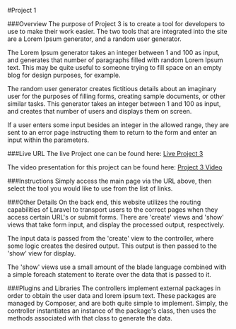 #Project 1

###Overview
The purpose of Project 3 is to create a tool for developers to use to make their work easier. The two tools that are integrated into the site are a Lorem Ipsum generator, and a random user generator.

The Lorem Ipsum generator takes an integer between 1 and 100 as input, and generates that number of paragraphs filled with random Lorem Ipsum text. This may be quite useful to someone trying to fill space on an empty blog for design purposes, for example.

The random user generator creates fictitious details about an imaginary user for the purposes of filling forms, creating sample documents, or other similar tasks. This generator takes an integer between 1 and 100 as input, and creates that number of users and displays them on screen.

If a user enters some input besides an integer in the allowed range, they are sent to an error page instructing them to return to the form and enter an input within the parameters.


###Live URL
The live Project one can be found here:
[Live Project 3](http://p3.benorman.com)

The video presentation for this project can be found here:
[Project 3 Video](https:)

###Instructions
Simply access the main page via the URL above, then select the tool you would like to use from the list of links.

###Other Details
On the back end, this website utilizes the routing capabilities of Laravel to transport users to the correct pages when they access certain URL's or submit forms.
There are 'create' views and 'show' views that take form input, and display the processed output, respectively.

The input data is passed from the 'create' view to the controller, where some logic creates the desired output. This output is then passed to the 'show' view for display.

The 'show' views use a small amount of the blade language combined with a simple foreach statement to iterate over the data that is passed to it.

###Plugins and Libraries
The controllers implement external packages in order to obtain the user data and lorem ipsum text. These packages are managed by Composer, and are both quite simple to implement.
Simply, the controller instantiates an instance of the package's class, then uses the methods associated with that class to generate the data.